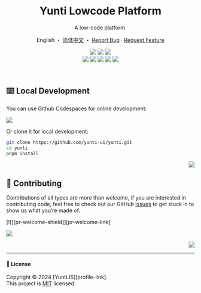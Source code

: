 <div align="center">

<a name="readme-top"></a>

<h1 align="center">Yunti Lowcode Platform</h1>

A low-code platform.

English ・ [简体中文](./README.zh-CN.md) ・ [Report Bug][github-issues-link] · [Request Feature][github-issues-link]

<!-- SHIELD GROUP -->

[![][github-release-shield]][github-release-link]
[![][github-releasedate-shield]][github-releasedate-link]
[![][github-action-release-shield]][github-action-release-link]<br/>
[![][github-contributors-shield]][github-contributors-link]
[![][github-forks-shield]][github-forks-link]
[![][github-stars-shield]][github-stars-link]
[![][github-issues-shield]][github-issues-link]
[![][github-license-shield]][github-license-link]

</div>

<br/>

## ⌨️ Local Development

You can use Github Codespaces for online development:

[![][github-codespace-shield]][github-codespace-link]

Or clone it for local development:

```bash
git clone https://github.com/yunti-ui/yunti.git
cd yunti
pnpm install
```

<div align="right">

[![][back-to-top]](#readme-top)

</div>

## 🤝 Contributing

Contributions of all types are more than welcome, if you are interested in contributing code, feel free to check out our GitHub [Issues][github-issues-link] to get stuck in to show us what you’re made of.

\[!\[]\[pr-welcome-shield]]\[pr-welcome-link]

[![][github-contrib-shield]][github-contrib-link]

<div align="right">

[![][back-to-top]](#readme-top)

</div>

---

#### 📝 License

Copyright © 2024 \[YuntiJS]\[profile-link]. <br />
This project is [MIT](./LICENSE) licensed.

<!-- LINK GROUP -->

[back-to-top]: https://img.shields.io/badge/-BACK_TO_TOP-151515?style=flat-square
[github-action-release-link]: https://github.com/yuntijs/yunti/actions/workflows/release.yml
[github-action-release-shield]: https://img.shields.io/github/actions/workflow/status/yuntijs/yunti/release.yml?label=release&labelColor=black&logo=githubactions&logoColor=white&style=flat-square
[github-codespace-link]: https://codespaces.new/yuntijs/yunti
[github-codespace-shield]: https://github.com/codespaces/badge.svg
[github-contrib-link]: https://github.com/yuntijs/yunti/graphs/contributors
[github-contrib-shield]: https://contrib.rocks/image?repo=yuntijs%2Fyunti
[github-contributors-link]: https://github.com/yuntijs/yunti/graphs/contributors
[github-contributors-shield]: https://img.shields.io/github/contributors/yuntijs/yunti?color=c4f042&labelColor=black&style=flat-square
[github-forks-link]: https://github.com/yuntijs/yunti/network/members
[github-forks-shield]: https://img.shields.io/github/forks/yuntijs/yunti?color=8ae8ff&labelColor=black&style=flat-square
[github-issues-link]: https://github.com/yuntijs/yunti/issues
[github-issues-shield]: https://img.shields.io/github/issues/yuntijs/yunti?color=ff80eb&labelColor=black&style=flat-square
[github-license-link]: https://github.com/yuntijs/yunti/blob/main/LICENSE
[github-license-shield]: https://img.shields.io/github/license/yuntijs/yunti?color=white&labelColor=black&style=flat-square
[github-release-link]: https://github.com/yuntijs/yunti/releases
[github-release-shield]: https://img.shields.io/github/v/release/yuntijs/yunti?color=369eff&labelColor=black&logo=github&style=flat-square
[github-releasedate-link]: https://github.com/yuntijs/yunti/releases
[github-releasedate-shield]: https://img.shields.io/github/release-date/yuntijs/yunti?labelColor=black&style=flat-square
[github-stars-link]: https://github.com/yuntijs/yunti/network/stargazers
[github-stars-shield]: https://img.shields.io/github/stars/yuntijs/yunti?color=ffcb47&labelColor=black&style=flat-square
